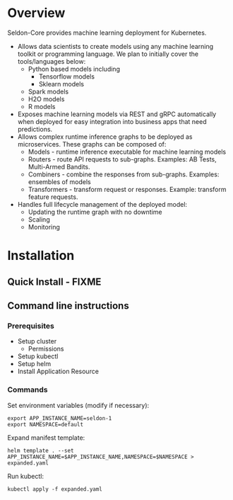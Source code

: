 # Overview

Seldon-Core provides machine learning deployment for Kubernetes.

 - Allows data scientists to create models using any machine learning toolkit or programming language. We plan to initially cover the tools/languages below:
   - Python based models including
     - Tensorflow models
     - Sklearn models
   - Spark models
   - H2O models
   - R models
 - Exposes machine learning models via REST and gRPC automatically when deployed for easy integration into business apps that need predictions.
 - Allows complex runtime inference graphs to be deployed as microservices. These graphs can be composed of:
   - Models - runtime inference executable for machine learning models
   - Routers - route API requests to sub-graphs. Examples: AB Tests, Multi-Armed Bandits.
   - Combiners - combine the responses from sub-graphs. Examples: ensembles of models
   - Transformers - transform request or responses. Example: transform feature requests.
 - Handles full lifecycle management of the deployed model:
    - Updating the runtime graph with no downtime
    - Scaling
    - Monitoring

# Installation

## Quick Install - FIXME

## Command line instructions

### Prerequisites

- Setup cluster
  - Permissions
- Setup kubectl
- Setup helm
- Install Application Resource

### Commands

Set environment variables (modify if necessary):
```
export APP_INSTANCE_NAME=seldon-1
export NAMESPACE=default
```

Expand manifest template:
```
helm template . --set APP_INSTANCE_NAME=$APP_INSTANCE_NAME,NAMESPACE=$NAMESPACE > expanded.yaml
```

Run kubectl:
```
kubectl apply -f expanded.yaml
```
